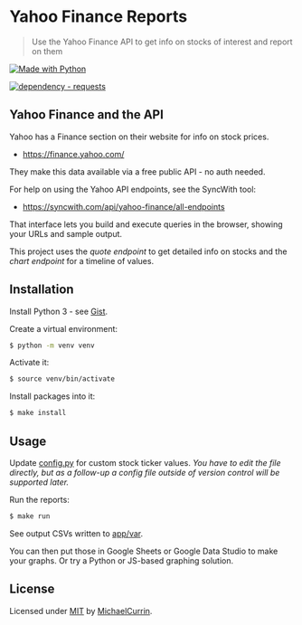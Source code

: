 # Yahoo Finance Reports
> Use the Yahoo Finance API to get info on stocks of interest and report on them

[![Made with Python](https://img.shields.io/badge/Python->=3.6-blue?logo=python&logoColor=white)](https://python.org "Go to Python homepage")

[![dependency - requests](https://img.shields.io/badge/dependency-requests-blue)](https://pypi.org/project/requests)


## Yahoo Finance and the API

Yahoo has a Finance section on their website for info on stock prices. 

- https://finance.yahoo.com/

They make this data available via a free public API - no auth needed.

For help on using the Yahoo API endpoints, see the SyncWith tool:

- https://syncwith.com/api/yahoo-finance/all-endpoints

That interface lets you build and execute queries in the browser, showing your URLs and sample output.

This project uses the _quote endpoint_ to get detailed info on stocks and the _chart endpoint_ for a timeline of values.


## Installation

Install Python 3 - see [Gist](https://gist.github.com/MichaelCurrin/57caae30bd7b0991098e9804a9494c23).

Create a virtual environment:

```sh
$ python -m venv venv
```

Activate it:

```sh
$ source venv/bin/activate
```

Install packages into it:

```sh
$ make install
```


## Usage

Update [config.py](/app/config.py) for custom stock ticker values. _You have to edit the file directly, but as a follow-up a config file outside of version control will be supported later._

Run the reports:

```sh
$ make run
```

See output CSVs written to [app/var](/app/var).

You can then put those in Google Sheets or Google Data Studio to make your graphs. Or try a Python or JS-based graphing solution.


## License

Licensed under [MIT](/LICENSE) by [MichaelCurrin](https://github.com/MichaelCurrin).
